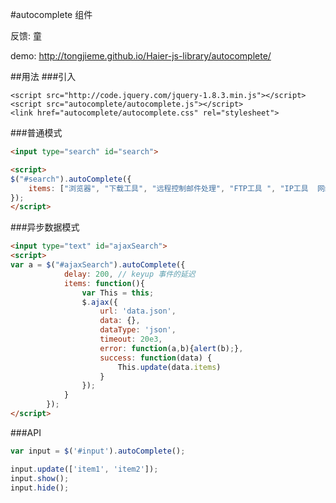 #autocomplete 组件

反馈: 童

demo: http://tongjieme.github.io/Haier-js-library/autocomplete/


##用法
###引入
```
<script src="http://code.jquery.com/jquery-1.8.3.min.js"></script>
<script src="autocomplete/autocomplete.js"></script>
<link href="autocomplete/autocomplete.css" rel="stylesheet">
```
###普通模式
```html
<input type="search" id="search">

<script>
$("#search").autoComplete({
	items: ["浏览器", "下载工具", "远程控制邮件处理", "FTP工具 ", "IP工具  网络推广", "网页制作", "网络辅助"]
});
</script>
```

###异步数据模式
```html
<input type="text" id="ajaxSearch">
<script>
var a = $("#ajaxSearch").autoComplete({
			delay: 200, // keyup 事件的延迟
			items: function(){
				var This = this;
				$.ajax({
					url: 'data.json',
					data: {},
					dataType: 'json',
					timeout: 20e3,
			        error: function(a,b){alert(b);},
					success: function(data) {
						This.update(data.items)
					}
				});
			}
		});
</script>
```

###API
```javascript
var input = $('#input').autoComplete();

input.update(['item1', 'item2']);
input.show();
input.hide();
```